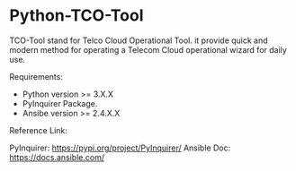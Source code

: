 # Python-TCO-Tool
TCO-Tool stand for Telco Cloud Operational Tool. it provide quick and modern method for operating a Telecom Cloud operational wizard for daily use.


Requirements:
* Python version >= 3.X.X
* PyInquirer Package.
* Ansibe version >= 2.4.X.X


Reference Link:

PyInquirer: https://pypi.org/project/PyInquirer/
Ansible Doc: https://docs.ansible.com/
